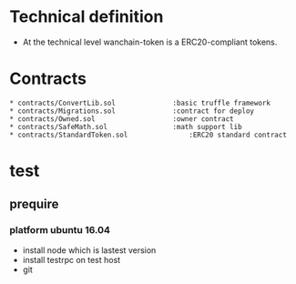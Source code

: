 
# Technical definition
* At the technical level wanchain-token is a ERC20-compliant tokens.

# Contracts
	* contracts/ConvertLib.sol				:basic truffle framework 
	* contracts/Migrations.sol				:contract for deploy
	* contracts/Owned.sol					:owner contract
	* contracts/SafeMath.sol				:math support lib
	* contracts/StandardToken.sol				:ERC20 standard contract



# test

## prequire

### platform ubuntu 16.04
* install node which is lastest version
* install testrpc on test host
* git  
  



